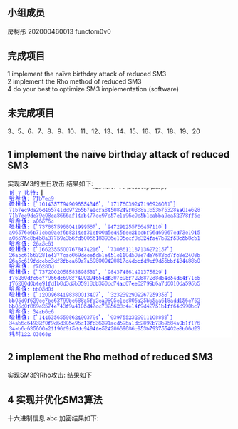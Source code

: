 
小组成员
--------
房柯彤 202000460013 functom0v0


完成项目
--------
1 implement the naïve birthday attack of reduced SM3  
2 implement the Rho method of reduced SM3  
4 do your best to optimize SM3 implementation (software)  

未完成项目
---------
3、5、6、7、8、9、10、11、12、13、14、15、16、17、18、19、20


1 implement the naïve birthday attack of reduced SM3
----------------------------------------------------

实现SM3的生日攻击 
结果如下:
![](https://github.com/functom0v0/IEP/blob/main/lab1/1.png)

2 implement the Rho method of reduced SM3  
-------------------------------------------
实现SM3的Rho攻击:
结果如下
![]()

4 实现并优化SM3算法
------------------
十六进制信息 abc 加密结果如下:
![]()
